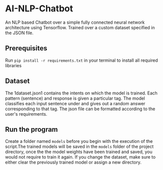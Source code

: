 # AI-NLP-Chatbot
An NLP based Chatbot over a simple fully connected neural network architecture using Tensorflow. Trained over a custom dataset specified in the JSON file.

## Prerequisites
Run `pip install -r requirements.txt` in your terminal to install all required libraries

## Dataset
The 1dataset.json1 contains the intents on which the model is trained. Each pattern (sentence) and response is given a particular tag. The model classifies each input sentence under
and gives out a random answer corresponding to that tag. The json file can be formatted according to the user's requirements.

## Run the program
Create a folder named `models` before you begin with the execution of the script.The trained models will be saved in the `models` folder of the project directory, once the the model weights have been trained and saved, you would not require to train it again.
If you change the dataset, make sure to either clear the previously trained model or assign a new directory. 
